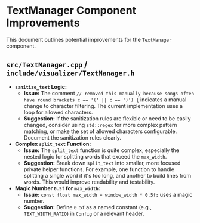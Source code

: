 # TextManager Component Improvements

This document outlines potential improvements for the `TextManager` component.

## `src/TextManager.cpp` / `include/visualizer/TextManager.h`

*   **`sanitize_text` Logic:**
    *   **Issue:** The comment `// removed this manually because songs often have round brackets c == '(' || c == ')') {` indicates a manual change to character filtering. The current implementation uses a loop for allowed characters.
    *   **Suggestion:** If the sanitization rules are flexible or need to be easily changed, consider using `std::regex` for more complex pattern matching, or make the set of allowed characters configurable. Document the sanitization rules clearly.
*   **Complex `split_text` Function:**
    *   **Issue:** The `split_text` function is quite complex, especially the nested logic for splitting words that exceed the `max_width`.
    *   **Suggestion:** Break down `split_text` into smaller, more focused private helper functions. For example, one function to handle splitting a single word if it's too long, and another to build lines from words. This would improve readability and testability.
*   **Magic Number `0.5f` for `max_width`:**
    *   **Issue:** `const float max_width = window_width * 0.5f;` uses a magic number.
    *   **Suggestion:** Define `0.5f` as a named constant (e.g., `TEXT_WIDTH_RATIO`) in `Config` or a relevant header.
